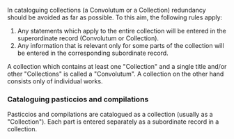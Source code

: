 In cataloguing collections (a Convolutum or a Collection) redundancy should be avoided as far as possible. To this aim, the following rules apply:

1. Any statements which apply to the entire collection will be entered in the superordinate record (Convolutum or Collection).
2. Any information that is relevant only for some parts of the collection will be entered in the corresponding subordinate record.

A collection which contains at least one "Collection" and a single title and/or other "Collections" is called a "Convolutum". A collection on the other hand consists only of individual works.

### Cataloguing pasticcios and compilations

Pasticcios and compilations are catalogued as a collection (usually as a "Collection"). Each part is entered separately as a subordinate record in a collection.